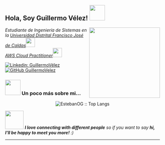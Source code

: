<h2> Hola, Soy Guillermo Vélez! <img src="https://media.giphy.com/media/doXBzUFJRxpaUbuaqz/giphy.gif" width="50"></h2>
<img align='right' src="https://media.giphy.com/media/CTX0ivSQbI78A/giphy.gif" width="230">
<p><em>Estudiante de Ingeniería de Sistemas en la <a href="https://www.udistrital.edu.co/inicio">Universidad Distrital Francisco José de Caldas</a><img src="https://media.giphy.com/media/fYSnHlufseco8Fh93Z/giphy.gif" width="30"></br> <a href="https://aws.amazon.com/es/certification/certified-cloud-practitioner/">AWS Cloud Practitioner</a><img src="https://media.giphy.com/media/hrd7JFO6lbJNa5LqVb/giphy.gif" width="30"> 
</em></p>


[![Linkedin: GuillermoVélez](https://img.shields.io/badge/-thaianebraga-blue?style=flat-square&logo=Linkedin&logoColor=white&link=https://www.linkedin.com/in/guillermo-velez-segura/)](https://www.linkedin.com/in/guillermo-velez-segura/)
[![GitHub GuillermoVelez](https://img.shields.io/github/followers/GuillermoVelez?label=follow&style=social)](https://github.com/GuillermoVelez)


### <img src="https://media.giphy.com/media/CTX0ivSQbI78A/giphy.gif" width="50"> Un poco más sobre mi...  

<p align="center"><img src="https://github-readme-stats.vercel.app/api/top-langs/?username=GuillermoVelez&langs_count=10&theme=tokyonight&layout=compact" alt="EstebanOG :: Top Langs" /></p>


<img src="https://media.giphy.com/media/LnQjpWaON8nhr21vNW/giphy.gif" width="60"> <em><b>I love connecting with different people</b> so if you want to say <b>hi, I'll be happy to meet you more!</b> :)</em>

---
